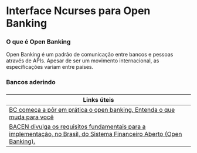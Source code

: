 # Interface Ncurses para Open Banking

### O que é Open Banking
Open Banking é um padrão de comunicação entre bancos e pessoas através de APIs. Apesar de ser um movimento internacional, as especificações variam entre países.

### Bancos aderindo

### 
| Links úteis |
|-------------|
| [BC começa a pôr em prática o open banking. Entenda o que muda para você](https://exame.abril.com.br/seu-dinheiro/bc-comeca-a-por-em-pratica-o-open-banking-entenda-o-que-muda-para-voce/)|
|[BACEN divulga os requisitos fundamentais para a implementação, no Brasil, do Sistema Financeiro Aberto (Open Banking).](https://www.bcb.gov.br/estabilidadefinanceira/exibenormativo?tipo=Comunicado&numero=33455)|
